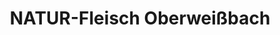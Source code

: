 ---
title: "NATUR-Fleisch Oberweißbach"
url: /schwarzatal/natur-fleisch-oberweissbach/
shop: Metzgerei
---